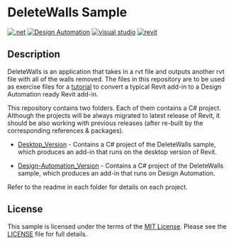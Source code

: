 # DeleteWalls Sample 

[![.net](https://img.shields.io/badge/.net-4.7|4.8-green.svg)](http://www.microsoft.com/en-us/download/details.aspx?id=30653)
[![Design Automation](https://img.shields.io/badge/Design%20Automation-v3-green.svg)](https://forge.autodesk.com/en/docs/design-automation/v3/developers_guide/overview/)
[![visual studio](https://img.shields.io/badge/Visual%20Studio-2017|2019-green.svg)](https://www.visualstudio.com/)
[![revit](https://img.shields.io/badge/revit-2018|2019|2020|2021-red.svg)](https://www.autodesk.com/products/revit/overview/)

## Description

DeleteWalls is an application that takes in a rvt file and outputs another rvt file with all of the walls removed. The files in this repository are to be used as exercise files for a [tutorial](https://forge.autodesk.com/en/docs/design-automation/v3/tutorials/revit-edit/step1-convert-addin/) to convert a typical Revit add-in to a Design Automation ready Revit add-in.

This repository contains two folders. Each of them contains a C# project. Although the projects will be always migrated to latest release of Revit, it should be also working with previous releases (after re-built by the corresponding references & packages). 

- [Desktop_Version](Desktop_Version) - 
  Contains a C# project of the DeleteWalls sample, which produces an add-in that runs on the desktop version of Revit.  

- [Design-Automation_Version](Design-Automation_Version) - 
  Contains a C# project of the DeleteWalls sample, which produces an add-in that runs on  Design Automation.

Refer to the readme in each folder for details on each project.

## License

This sample is licensed under the terms of the [MIT License](http://opensource.org/licenses/MIT). Please see the [LICENSE](LICENSE) file for full details.

